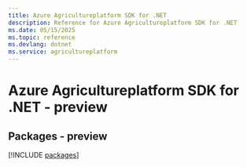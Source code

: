 ```yaml
---
title: Azure Agricultureplatform SDK for .NET
description: Reference for Azure Agricultureplatform SDK for .NET
ms.date: 05/15/2025
ms.topic: reference
ms.devlang: dotnet
ms.service: agricultureplatform
---
```

# Azure Agricultureplatform SDK for .NET - preview
## Packages - preview
[!INCLUDE [packages](agricultureplatform-index.md)]